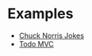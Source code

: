 # Examples

* [Chuck Norris Jokes](https://github.com/joshjung/ringa-example-chuck-norris)
* [Todo MVC](https://github.com/Saajan/ringa-todomvc)